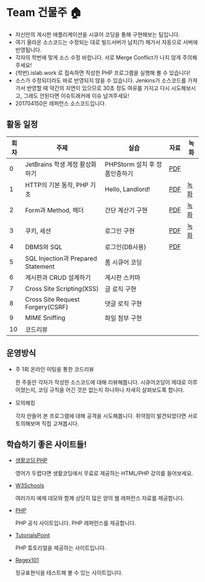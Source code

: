 # Team 건물주 :house: 
* 자신만의 게시판 애플리케이션을 시큐어 코딩을 통해 구현해보는 팀입니다.
* 여기 올라온 소스코드는 수정되는 대로 빌드서버가 납치(?) 해가서 자동으로 서버에 반영됩니다.
* 각자의 학번에 맞게 소스 수정 바랍니다. 서로 Merge Conflict가 나지 않게 주의해주세요!
* (학번).islab.work 로 접속하면 작성한 PHP 프로그램을 실행해 볼 수 있습니다!
* 소스가 수정되더라도 바로 반영되지 않을 수 있습니다. Jenkins가 소스코드를 가져가서 반영할 때 약간의 지연이 있으므로 30초 정도 여유를 가지고 다시 시도해보시고, 그래도 안된다면 이슈트래커에 이슈 남겨주세요!
* 201704150은 레퍼런스 소스코드입니다.

## 활동 일정
회차|주제|실습|자료|녹화
-----|---|--|---|---
0|JetBrains 학생 계정 활성화하기|PHPStorm 설치 후 정품인증하기|[PDF](https://github.com/0x00000FF/argos-landlord/blob/main/week0/week0.pdf)
1|HTTP의 기본 동작, PHP 기초|Hello, Landlord!|[PDF](https://github.com/0x00000FF/argos-landlord/blob/main/week1/week1.pdf)|[녹화](https://youtu.be/SHD4IgTQqUo)
2|Form과 Method, 헤더|간단 계산기 구현|[PDF](https://github.com/0x00000FF/argos-landlord/blob/main/week2/week2.pdf)|[녹화](https://youtu.be/ljDfdmf6pjE)
3|쿠키, 세션|로그인 구현|[PDF](https://github.com/0x00000FF/argos-landlord/blob/main/week3/week3.pdf)|[녹화](https://youtu.be/1eFNt5z2GVs)
4|DBMS와 SQL|로그인(DB사용)|[PDF](https://github.com/0x00000FF/argos-landlord/blob/main/week4/week4.pdf)
5|SQL Injection과 Prepared Statement|폼 시큐어 코딩
6|게시판과 CRUD 설계하기|게시판 스키마
7|Cross Site Scripting(XSS)|글 로직 구현
8|Cross Site Request Forgery(CSRF)|댓글 로직 구현
9|MIME Sniffing|파일 첨부 구현
10|코드리뷰|

## 운영방식
* 주 1회 온라인 미팅을 통한 코드리뷰

  한 주동안 각자가 작성한 소스코드에 대해 리뷰해봅니다. 시큐어코딩이 제대로 이루어졌는지, 코딩 규칙을 어긴 것은 없는지 하나하나 자세히 살펴보도록 합니다.
  
* 모의해킹

  각자 만들어 본 프로그램에 대해 공격을 시도해봅니다. 취약점이 발견되었다면 서로 토의해보며 직접 고쳐봅시다.
  
## 학습하기 좋은 사이트들!
* [생활코딩 PHP](https://opentutorials.org/index.php/course/62)
  
  영어가 두렵다면 생활코딩에서 무료로 제공하는 HTML/PHP 강의를 들어보세요.
  
* [W3Schools](https://www.w3schools.com/)
  
  여러가지 예제 데모와 함께 상당히 많은 양의 웹 레퍼런스 자료를 제공합니다.
  
* [PHP](https://php.net)

  PHP 공식 사이트입니다. PHP 레퍼런스를 제공합니다.
  
* [TutorialsPoint](https://www.tutorialspoint.com/php/index.htm)

  PHP 튜토리얼을 제공하는 사이트입니다.
  
* [Regex101](https://regex101.com)

  정규표현식을 테스트해 볼 수 있는 사이트입니다.
